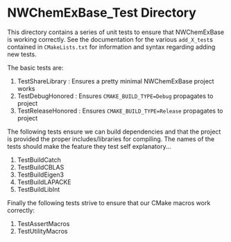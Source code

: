 NWChemExBase_Test Directory
===========================

This directory contains a series of unit tests to ensure that NWChemExBase is
working correctly.  See the documentation for the various `add_X_test`s 
contained in `CMakeLists.txt` for information and syntax regarding adding new
tests.  

The basic tests are:

1. TestShareLibrary :  Ensures a pretty minimal NWChemExBase project works
2. TestDebugHonored : Ensures `CMAKE_BUILD_TYPE=Debug` propagates to project
3. TestReleaseHonored : Ensures `CMAKE_BUILD_TYPE=Release` propagates to project

The following tests ensure we can build dependencies and that the project is 
provided the proper includes/libraries for compiling.  The names of the tests
should make the feature they test self explanatory...

1. TestBuildCatch
2. TestBuildCBLAS
3. TestBuildEigen3
4. TestBuildLAPACKE
5. TestBuildLibInt

Finally the following tests strive to ensure that our CMake macros work 
correctly:

1. TestAssertMacros
2. TestUtilityMacros
